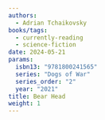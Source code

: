 ```yaml
---
authors:
  - Adrian Tchaikovsky
books/tags:
  - currently-reading
  - science-fiction
date: 2024-05-21
params:
  isbn13: "9781800241565"
  series: "Dogs of War"
  series_order: "2"
  year: "2021"
title: Bear Head
weight: 1
---
```


<!--more-->

